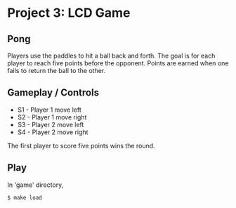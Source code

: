 # Project 3: LCD Game
## Pong
Players use the paddles to hit a ball back and forth. The goal is for each player to reach five points before the opponent. Points are earned when one fails to return the ball to the other.

## Gameplay / Controls
* S1 - Player 1 move left
* S2 - Player 1 move right
* S3 - Player 2 move left
* S4 - Player 2 move right

The first player to score five points wins the round.

## Play
In 'game' directory,

`$ make load`
